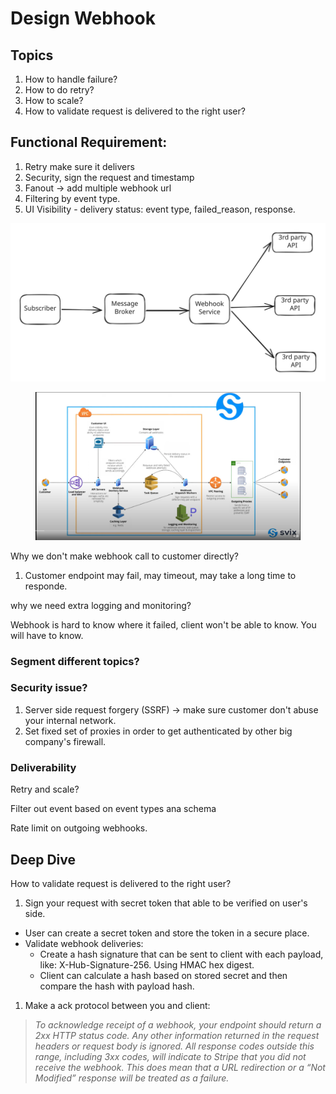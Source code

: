 # Design Webhook

## Topics

1. How to handle failure?
2. How to do retry?
3. How to scale?
4. How to validate request is delivered to the right user?

## Functional Requirement:

1. Retry make sure it delivers
2. Security, sign the request and timestamp
3. Fanout -> add multiple webhook url
4. Filtering by event type.
5. UI Visibility - delivery status: event type, failed\_reason, response.

<img src="../../.gitbook/assets/file.excalidraw (29).svg" alt="" class="gitbook-drawing">

<figure><img src="../../.gitbook/assets/Screenshot 2024-02-24 at 9.01.58 AM.png" alt=""><figcaption></figcaption></figure>

Why we don't make webhook call to customer directly?

1. Customer endpoint may fail, may timeout, may take a long time to responde.

why we need extra logging and monitoring?

Webhook is hard to know where it failed, client won't be able to know. You will have to know.

### Segment different topics?

### Security issue?

1. Server side request forgery (SSRF) -> make sure customer don't abuse your internal network.
2. Set fixed set of proxies in order to get authenticated by other big company's firewall.

### Deliverability

Retry and scale?

Filter out event based on event types ana schema

Rate limit on outgoing webhooks.

## Deep Dive

How to validate request is delivered to the right user?

1. Sign your request with secret token that able to be verified on user's side.

* User can create a secret token and store the token in a secure place.
* Validate webhook deliveries:
  * Create a hash signature that can be sent to client with each payload, like: X-Hub-Signature-256. Using HMAC hex digest.
  * Client can calculate a hash based on stored secret and then compare the hash with payload hash.

1. Make a ack protocol between you and client:

> _To acknowledge receipt of a webhook, your endpoint should return a 2xx HTTP status code. Any other information returned in the request headers or request body is ignored. All response codes outside this range, including 3xx codes, will indicate to Stripe that you did not receive the webhook. This does mean that a URL redirection or a “Not Modified” response will be treated as a failure._

